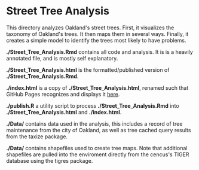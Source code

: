 # Street Tree Analysis
This directory analyzes Oakland's street trees. First, it visualizes the taxonomy of Oakland's trees. It then maps them in several ways. Finally, it creates a simple model to identify the trees most likely to have problems.

**./Street_Tree_Analysis.Rmd** contains all code and analysis. It is is a heavily annotated file, and is mostly self explanatory.

**./Street_Tree_Analysis.html** is the formatted/published version of **./Street_Tree_Analysis.Rmd**.

**./index.html** is a copy of **./Street_Tree_Analysis.html**, renamed such that GitHub Pages recognizes and displays it [here](https://noahkouchekinia.github.io/Oakland_Street_Trees/).

**./publish.R** a utility script to process  **./Street_Tree_Analysis.Rmd** into **./Street_Tree_Analysis.html** and **./index.html**.

**./Data/** contains data used in the analysis, this includes a record of tree maintenance from the city of Oakland, as well as tree cached query results from the taxize package.

**./Data/** contains shapefiles used to create tree maps. Note that additional shapefiles are pulled into the enviroment directly from the cencus's TIGER database using the tigres package. 
